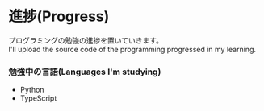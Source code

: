 # 進捗(Progress)
プログラミングの勉強の進捗を置いていきます。  
I'll upload the source code of the programming  progressed in my learning.
### 勉強中の言語(Languages I'm studying)
* Python
* TypeScript
